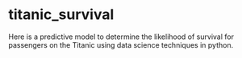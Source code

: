 # titanic_survival
Here is a predictive model to determine the likelihood of survival for passengers on the Titanic using data science techniques in python.
